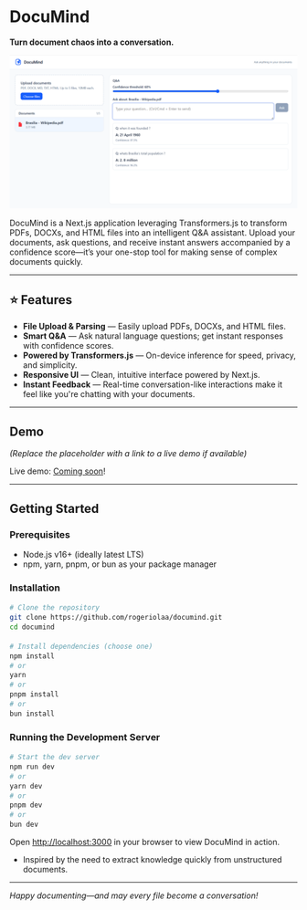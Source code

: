 # DocuMind

**Turn document chaos into a conversation.**

![DocuMind Preview](https://raw.githubusercontent.com/rogeriolaa/documind/main/public/preview.png)

DocuMind is a Next.js application leveraging Transformers.js to transform PDFs, DOCXs, and HTML files into an intelligent Q&A assistant. Upload your documents, ask questions, and receive instant answers accompanied by a confidence score—it’s your one-stop tool for making sense of complex documents quickly.

---

## ⭐ Features

- **File Upload & Parsing** — Easily upload PDFs, DOCXs, and HTML files.
- **Smart Q&A** — Ask natural language questions; get instant responses with confidence scores.
- **Powered by Transformers.js** — On-device inference for speed, privacy, and simplicity.
- **Responsive UI** — Clean, intuitive interface powered by Next.js.
- **Instant Feedback** — Real-time conversation-like interactions make it feel like you're chatting with your documents.

---

## Demo

_(Replace the placeholder with a link to a live demo if available)_

Live demo: [Coming soon](#)!

---

## Getting Started

### Prerequisites

- Node.js v16+ (ideally latest LTS)
- npm, yarn, pnpm, or bun as your package manager

### Installation

```bash
# Clone the repository
git clone https://github.com/rogeriolaa/documind.git
cd documind

# Install dependencies (choose one)
npm install
# or
yarn
# or
pnpm install
# or
bun install
```

### Running the Development Server

```bash
# Start the dev server
npm run dev
# or
yarn dev
# or
pnpm dev
# or
bun dev
```

Open [http://localhost:3000](http://localhost:3000) in your browser to view DocuMind in action.
- Inspired by the need to extract knowledge quickly from unstructured documents.

---

_Happy documenting—and may every file become a conversation!_
